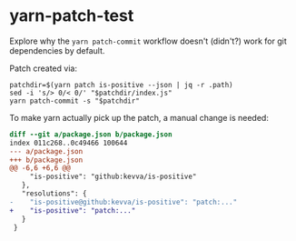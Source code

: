 # yarn-patch-test

Explore why the `yarn patch-commit` workflow doesn't (didn't?) work for git
dependencies by default.

Patch created via:

```shell
patchdir=$(yarn patch is-positive --json | jq -r .path)
sed -i 's/> 0/< 0/' "$patchdir/index.js"
yarn patch-commit -s "$patchdir"
```

To make yarn actually pick up the patch, a manual change is needed:

```diff
diff --git a/package.json b/package.json
index 011c268..0c49466 100644
--- a/package.json
+++ b/package.json
@@ -6,6 +6,6 @@
     "is-positive": "github:kevva/is-positive"
   },
   "resolutions": {
-    "is-positive@github:kevva/is-positive": "patch:..."
+    "is-positive": "patch:..."
   }
 }
```
